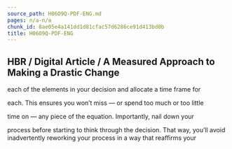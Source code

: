 ```yaml
---
source_path: H06O9Q-PDF-ENG.md
pages: n/a-n/a
chunk_id: 8ae05e4a141dd1d81cfac57d6286ce91d413bd0b
title: H06O9Q-PDF-ENG
---
```

## HBR / Digital Article / A Measured Approach to Making a Drastic Change

each of the elements in your decision and allocate a time frame for

each. This ensures you won’t miss — or spend too much or too little

time on — any piece of the equation. Importantly, nail down your

process before starting to think through the decision. That way, you’ll avoid inadvertently reworking your process in a way that reaﬃrms your
